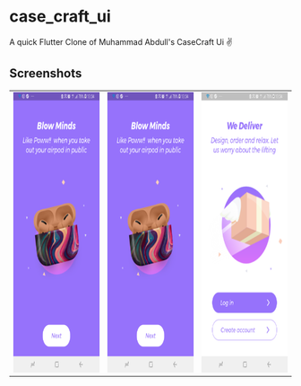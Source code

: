 # case_craft_ui

A quick Flutter Clone of Muhammad Abdull's CaseCraft Ui ✌

## Screenshots

<table>
    <td>
     <img src="assets/screenshots/flutter_02.png/" height="500em" />
    </td>
    <td>
      <img src="assets/screenshots/flutter_02.png/" height="500em" />
    </td>
    <td>
      <img src="assets/screenshots/flutter_03.png/" height="500em" />
    </td>
  </tr>
</table>
